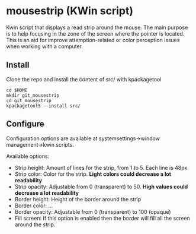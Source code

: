 # mousestrip (KWin script)
Kwin script that displays a read strip around the mouse.
The main purpose is to help focusing in the zone of the screen where the pointer is located. This is an aid for improve attemption-related or color perception issues when working with a computer.

## Install

Clone the repo and install the content of src/ with kpackagetool

```
cd $HOME
mkdir git_mousestrip
cd git_mousestrip
kpackagetool5 --install src/
````

## Configure

Configuration options are available at systemsettings->window management->kwin scripts.

Available options:

* Strip height: Amount of lines for the strip, from 1 to 5. Each line is 48px.
* Strip color: Color for the strip. **Light colors could decrease a lot readability**
* Strip opacity: Adjustable from 0 (transparent) to 50. **High values could decrease a lot readability**
* Border height: Height of the border around the strip
* Border color: ...
* Border opacity: Adjustable from 0 (transparent) to 100 (opaque)
* Fill screen: If this option is enabled then the border will fill all the screen around the strip.
